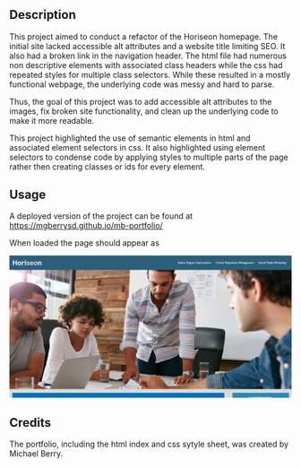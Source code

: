 # <mb-portfolio>

## Description

This project aimed to conduct a refactor of the Horiseon homepage. The initial site lacked accessible alt attributes and a website title limiting SEO. It also had a broken link in the navigation header. The html file had numerous non descriptive elements with associated class headers while the css had repeated styles for multiple class selectors. While these resulted in a mostly functional webpage, the underlying code was messy and hard to parse.

Thus, the goal of this project was to add accessible alt attributes to the images, fix broken site functionality, and clean up the underlying code to make it more readable.

This project highlighted the use of semantic elements in html and associated element selectors in css. It also highlighted using element selectors to condense code by applying styles to multiple parts of the page rather then creating classes or ids for every element.

## Usage

A deployed version of the project can be found at https://mgberrysd.github.io/mb-portfolio/

When loaded the page should appear as

![Portfolio for Michael Berry's work deployed via github pages](assets/images/screenshot.png)

## Credits

The portfolio, including the html index and css sytyle sheet, was created by Michael Berry.